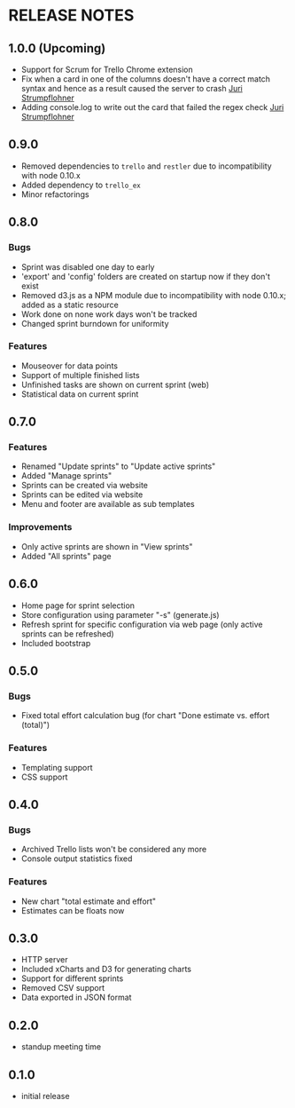 # RELEASE NOTES

## 1.0.0 (Upcoming)

* Support for Scrum for Trello Chrome extension
* Fix when a card in one of the columns doesn't have a correct match syntax and hence as a result caused the server to crash [Juri Strumpflohner](https://github.com/juristr "Juri Strumpflohner")
* Adding console.log to write out the card that failed the regex check [Juri Strumpflohner](https://github.com/juristr "Juri Strumpflohner")

## 0.9.0

* Removed dependencies to `trello` and `restler` due to incompatibility with node 0.10.x
* Added dependency to `trello_ex`
* Minor refactorings

## 0.8.0

### Bugs

* Sprint was disabled one day to early
* 'export' and 'config' folders are created on startup now if they don't exist
* Removed d3.js as a NPM module due to incompatibility with node 0.10.x; added as a static resource
* Work done on none work days won't be tracked
* Changed sprint burndown for uniformity

### Features

* Mouseover for data points
* Support of multiple finished lists
* Unfinished tasks are shown on current sprint (web)
* Statistical data on current sprint

## 0.7.0

### Features

* Renamed "Update sprints" to "Update active sprints"
* Added "Manage sprints"
* Sprints can be created via website
* Sprints can be edited via website
* Menu and footer are available as sub templates

### Improvements

* Only active sprints are shown in "View sprints"
* Added "All sprints" page

## 0.6.0

* Home page for sprint selection
* Store configuration using parameter "-s" (generate.js)
* Refresh sprint for specific configuration via web page (only active sprints can be refreshed)
* Included bootstrap

## 0.5.0

### Bugs

* Fixed total effort calculation bug (for chart "Done estimate vs. effort (total)")

### Features

* Templating support
* CSS support

## 0.4.0

### Bugs

* Archived Trello lists won't be considered any more
* Console output statistics fixed

### Features

* New chart "total estimate and effort"
* Estimates can be floats now

## 0.3.0

* HTTP server
* Included xCharts and D3 for generating charts
* Support for different sprints
* Removed CSV support
* Data exported in JSON format

## 0.2.0

* standup meeting time

## 0.1.0

* initial release